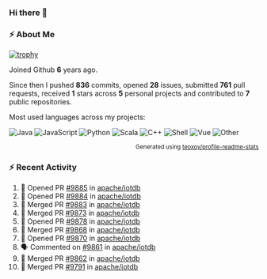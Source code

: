 ### Hi there 👋

### :zap: About Me

[![trophy](https://github-profile-trophy.vercel.app/?username=HTHou&theme=onedark)](https://github.com/ryo-ma/github-profile-trophy)
   
Joined Github **6** years ago.

Since then I pushed **836** commits, opened **28** issues, submitted **761** pull requests, received **1** stars across **5** personal projects and contributed to **7** public repositories.

Most used languages across my projects:

![Java](https://img.shields.io/static/v1?style=flat-square&label=%E2%A0%80&color=555&labelColor=%23b07219&message=Java%EF%B8%B194.4%25)
![JavaScript](https://img.shields.io/static/v1?style=flat-square&label=%E2%A0%80&color=555&labelColor=%23f1e05a&message=JavaScript%EF%B8%B11.4%25)
![Python](https://img.shields.io/static/v1?style=flat-square&label=%E2%A0%80&color=555&labelColor=%233572A5&message=Python%EF%B8%B10.7%25)
![Scala](https://img.shields.io/static/v1?style=flat-square&label=%E2%A0%80&color=555&labelColor=%23c22d40&message=Scala%EF%B8%B10.6%25)
![C++](https://img.shields.io/static/v1?style=flat-square&label=%E2%A0%80&color=555&labelColor=%23f34b7d&message=C%2B%2B%EF%B8%B10.6%25)
![Shell](https://img.shields.io/static/v1?style=flat-square&label=%E2%A0%80&color=555&labelColor=%2389e051&message=Shell%EF%B8%B10.4%25)
![Vue](https://img.shields.io/static/v1?style=flat-square&label=%E2%A0%80&color=555&labelColor=%2341b883&message=Vue%EF%B8%B10.3%25)
![Other](https://img.shields.io/static/v1?style=flat-square&label=%E2%A0%80&color=555&labelColor=%23ededed&message=Other%EF%B8%B11.2%25)

<p align="right"><sub>Generated using <a href="https://github.com/marketplace/actions/profile-readme-stats">teoxoy/profile-readme-stats</a></sub></p>


<!--![](https://github.com/HTHou/HTHou/blob/output/github-contribution-grid-snake.svg)-->

<!--![Haonan Hou's github stats](https://github-readme-stats.vercel.app/api?username=HTHou&count_private=true&show_icons=true&theme=onedark)-->

<!--![Haonan Hou's wakatime stats](https://github-readme-stats.vercel.app/api/wakatime?username=HTHou&layout=compact&theme=onedark)-->

<!--![Top Langs](https://github-readme-stats.vercel.app/api/top-langs/?username=HTHou&theme=onedark&layout=compact)-->

### :zap: Recent Activity
<!--START_SECTION:activity-->
1. 💪 Opened PR [#9885](https://github.com/apache/iotdb/pull/9885) in [apache/iotdb](https://github.com/apache/iotdb)
2. 💪 Opened PR [#9884](https://github.com/apache/iotdb/pull/9884) in [apache/iotdb](https://github.com/apache/iotdb)
3. 🎉 Merged PR [#9883](https://github.com/apache/iotdb/pull/9883) in [apache/iotdb](https://github.com/apache/iotdb)
4. 🎉 Merged PR [#9873](https://github.com/apache/iotdb/pull/9873) in [apache/iotdb](https://github.com/apache/iotdb)
5. 💪 Opened PR [#9878](https://github.com/apache/iotdb/pull/9878) in [apache/iotdb](https://github.com/apache/iotdb)
6. 🎉 Merged PR [#9868](https://github.com/apache/iotdb/pull/9868) in [apache/iotdb](https://github.com/apache/iotdb)
7. 💪 Opened PR [#9870](https://github.com/apache/iotdb/pull/9870) in [apache/iotdb](https://github.com/apache/iotdb)
8. 🗣 Commented on [#9861](https://github.com/apache/iotdb/issues/9861) in [apache/iotdb](https://github.com/apache/iotdb)
9. 🎉 Merged PR [#9862](https://github.com/apache/iotdb/pull/9862) in [apache/iotdb](https://github.com/apache/iotdb)
10. 🎉 Merged PR [#9791](https://github.com/apache/iotdb/pull/9791) in [apache/iotdb](https://github.com/apache/iotdb)
<!--END_SECTION:activity-->

<!--
**HTHou/HTHou** is a ✨ _special_ ✨ repository because its `README.md` (this file) appears on your GitHub profile.

Here are some ideas to get you started:

- 🔭 I’m currently working on ...
- 🌱 I’m currently learning ...
- 👯 I’m looking to collaborate on ...
- 🤔 I’m looking for help with ...
- 💬 Ask me about ...
- 📫 How to reach me: ...
- 😄 Pronouns: ...
- ⚡ Fun fact: ...
-->
